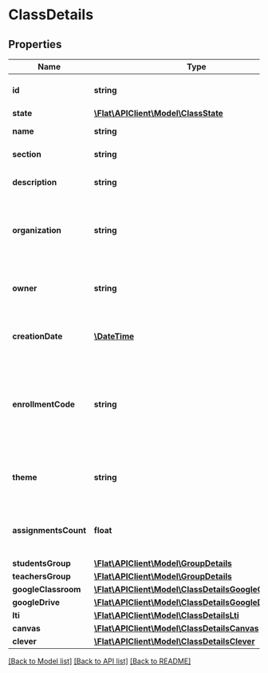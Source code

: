 # ClassDetails

## Properties
Name | Type | Description | Notes
------------ | ------------- | ------------- | -------------
**id** | **string** | The unique identifier of the class | [optional] 
**state** | [**\Flat\APIClient\Model\ClassState**](ClassState.md) |  | [optional] 
**name** | **string** | The name of the class | [optional] 
**section** | **string** | The section of the class | [optional] 
**description** | **string** | An optionnal description for this class | [optional] 
**organization** | **string** | The unique identifier of the Organization owning this class | [optional] 
**owner** | **string** | The unique identifier of the User owning this class | [optional] 
**creationDate** | [**\DateTime**](\DateTime.md) | The date when the class was create | [optional] 
**enrollmentCode** | **string** | [Teachers only] The enrollment code that can be used by the students to join the class | [optional] 
**theme** | **string** | The theme identifier using in Flat User Interface | [optional] 
**assignmentsCount** | **float** | The number of assignments created in the class | [optional] 
**studentsGroup** | [**\Flat\APIClient\Model\GroupDetails**](GroupDetails.md) |  | [optional] 
**teachersGroup** | [**\Flat\APIClient\Model\GroupDetails**](GroupDetails.md) |  | [optional] 
**googleClassroom** | [**\Flat\APIClient\Model\ClassDetailsGoogleClassroom**](ClassDetailsGoogleClassroom.md) |  | [optional] 
**googleDrive** | [**\Flat\APIClient\Model\ClassDetailsGoogleDrive**](ClassDetailsGoogleDrive.md) |  | [optional] 
**lti** | [**\Flat\APIClient\Model\ClassDetailsLti**](ClassDetailsLti.md) |  | [optional] 
**canvas** | [**\Flat\APIClient\Model\ClassDetailsCanvas**](ClassDetailsCanvas.md) |  | [optional] 
**clever** | [**\Flat\APIClient\Model\ClassDetailsClever**](ClassDetailsClever.md) |  | [optional] 

[[Back to Model list]](../README.md#documentation-for-models) [[Back to API list]](../README.md#documentation-for-api-endpoints) [[Back to README]](../README.md)



